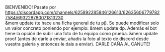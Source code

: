 BIENVENIDO! 
Pasate por https://discordapp.com/channels/625892285846126613/626356067797827584/693228780071813230  
&mem update (te hace una ficha general de tu pj).
Se puede modificar solo un valor concreto poniendo por ejemplo: &mem update dp.
Además el bot tiene la opción de subir una foto de tu equipo como prueba.
&mem update proof (antes de darle a enviar, añadis la foto al texto de discord desde vuestra galería y entonces le dais a enviar).
DARLE CAÑA AL CANUTE!
